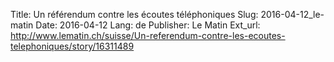 Title: Un référendum contre les écoutes téléphoniques
Slug: 2016-04-12_le-matin
Date: 2016-04-12
Lang: de
Publisher: Le Matin
Ext_url: http://www.lematin.ch/suisse/Un-referendum-contre-les-ecoutes-telephoniques/story/16311489